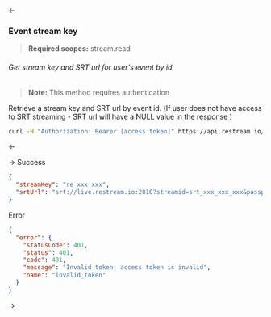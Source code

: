<-

### <a name="event-stream-key"></a>Event stream key

> <span class="info" /> **Required scopes:** stream.read

###### Get stream key and SRT url for user's event by id

> <span class="warning" /> **Note:** This method requires authentication

Retrieve a stream key and SRT url by event id.
(If user does not have access to SRT streaming - SRT url will have a NULL value in the response )

```bash
curl -H "Authorization: Bearer [access token]" https://api.restream.io/v2/user/events/2527849f-f961-4b1d-8ae0-8eae4f068327/streamKey
```

<-

->
Success

```json
{
  "streamKey": "re_xxx_xxx",
  "srtUrl": "srt://live.restream.io:2010?streamid=srt_xxx_xxx_xxx&passphrase=re_xxx_xxx"
}
```

Error

```json
{
  "error": {
    "statusCode": 401,
    "status": 401,
    "code": 401,
    "message": "Invalid token: access token is invalid",
    "name": "invalid_token"
  }
}
```

->
